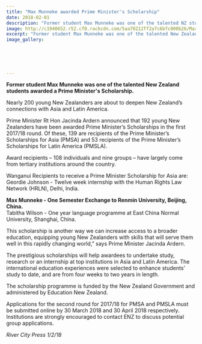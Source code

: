 ```yaml
---
title: "Max Munneke awarded Prime Minister's Scholarship"
date: 2018-02-01
description: "Former student Max Munneke was one of the talented NZ students awarded a Prime Minister's Scholarship..."
image: http://c1940652.r52.cf0.rackcdn.com/5aa70212ff2a7c6bfc000b26/Max-Munneke-photo-rcp-1-feb-scholarship.jpg
excerpt: "Former student Max Munneke was one of the talented New Zealand students awarded a Prime Minister's Scholarship."
image_gallery:
    
    
    
    
    
---
```


<p><strong>Former student Max&nbsp;Munneke was one of the talented New Zealand students awarded a Prime Minister's Scholarship.</strong></p>
<p>Nearly 200 young New Zealanders are about to deepen New Zealand&rsquo;s connections with Asia and Latin America.</p>
<p>Prime Minister Rt Hon Jacinda Ardern announced that 192 young New Zealanders have been awarded Prime Minister&rsquo;s Scholarships in the first 2017/18 round. Of these, 139 are recipients of the Prime Minister&rsquo;s Scholarships for Asia (PMSA) and 53 recipients of the Prime Minister&rsquo;s Scholarships for Latin Ameri<span class="text_exposed_show">ca (PMSLA).<br /></span></p>
<p><span class="text_exposed_show">Award recipients &ndash; 108 individuals and nine groups &ndash; have largely come from tertiary institutions around the country.</span></p>
<div class="text_exposed_show">
<p>Wanganui Recipients to receive a Prime Minister Scholarship for Asia are:<br />Geordie Johnson - Twelve week internship with the Human Rights Law Network (HRLN), Delhi, India.</p>
<p><strong>Max Munneke - One Semester Exchange to Renmin University, Beijing, China.</strong><br />Tabitha Wilson - One year language programme at East China Normal University, Shanghai, China.</p>
<p>This scholarship is another way we can increase access to a broader education, equipping young New Zealanders with skills that will serve them well in this rapidly changing world,&rdquo; says Prime Minister Jacinda Ardern.</p>
<p>The prestigious scholarships will help awardees to undertake study, research or an internship at top institutions in Asia and Latin America. The international education experiences were selected to enhance students&rsquo; study to date, and are from four weeks to two years in length.</p>
<p>The scholarship programme is funded by the New Zealand Government and administered by Education New Zealand.</p>
<p>Applications for the second round for 2017/18 for PMSA and PMSLA must be submitted online by 30 March 2018 and 30 April 2018 respectively. Institutions are strongly encouraged to contact ENZ to discuss potential group applications.</p>
<p><em>River City Press 1/2/18</em></p>
</div>

